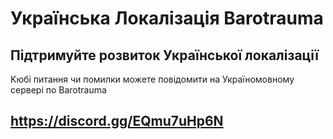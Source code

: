 # Українська Локалізація Barotrauma

## Підтримуйте розвиток Української локалізації

Kюбі питання чи помилки можете повідомити на Україномовному сервері по Barotrauma 

## https://discord.gg/EQmu7uHp6N
